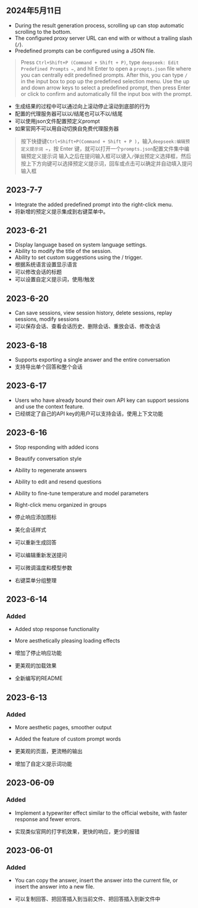 ## 2024年5月11日
- During the result generation process, scrolling up can stop automatic scrolling to the bottom.
- The configured proxy server URL can end with or without a trailing slash (`/`).
- Predefined prompts can be configured using a JSON file.

> Press `Ctrl+Shift+P (Command + Shift + P)`, type `deepseek: Edit Predefined Prompts ✏️`, and hit Enter to open a `prompts.json` file where you can centrally edit predefined prompts.
> After this, you can type `/` in the input box to pop up the predefined selection menu. Use the up and down arrow keys to select a predefined prompt, then press Enter or click to confirm and automatically fill the input box with the prompt.


- 生成结果的过程中可以通过向上滚动停止滚动到底部的行为
- 配置的代理服务器可以以/结尾也可以不以/结尾
- 可以使用json文件配置预定义prompt
- 如果官网不可以用自动切换自免费代理服务器

>按下快捷键`Ctrl+Shift+P(Command + Shift + P )`，输入`deepseek:编辑预定义提示词 ✏️`，按 Enter 键，就可以打开一个`prompts.json`配置文件集中编辑预定义提示词
>输入之后在提问输入框可以键入`/`弹出预定义选择框，然后按上下方向键可以选择预定义提示词，回车或点击可以确定并自动填入提问输入框



## 2023-7-7
- Integrate the added predefined prompt into the right-click menu.
- 将新增的预定义提示集成到右键菜单中。

## 2023-6-21
- Display language based on system language settings.
- Ability to modify the title of the session.
- Ability to set custom suggestions using the / trigger.
- 根据系统语言设置显示语言
- 可以修改会话的标题
- 可以设置自定义提示词，使用/触发

## 2023-6-20
- Can save sessions, view session history, delete sessions, replay sessions, modify sessions
- 可以保存会话、查看会话历史、删除会话、重放会话、修改会话

## 2023-6-18
- Supports exporting a single answer and the entire conversation
- 支持导出单个回答和整个会话

## 2023-6-17
- Users who have already bound their own API key can support sessions and use the context feature.
- 已经绑定了自己的API key的用户可以支持会话，使用上下文功能

## 2023-6-16
- Stop responding with added icons
- Beautify conversation style
- Ability to regenerate answers
- Ability to edit and resend questions
- Ability to fine-tune temperature and model parameters
- Right-click menu organized in groups

- 停止响应添加图标
- 美化会话样式
- 可以重新生成回答
- 可以编辑重新发送提问
- 可以微调温度和模型参数
- 右键菜单分组整理

## 2023-6-14

### Added
- Added stop response functionality
- More aesthetically pleasing loading effects

- 增加了停止响应功能
- 更美观的加载效果
- 全新编写的README

## 2023-6-13

### Added
- More aesthetic pages, smoother output
- Added the feature of custom prompt words

- 更美观的页面，更流畅的输出
- 增加了自定义提示词功能

## 2023-06-09

### Added
- Implement a typewriter effect similar to the official website, with faster response and fewer errors.

- 实现类似官网的打字机效果，更快的响应，更少的报错

## 2023-06-01

### Added
- You can copy the answer, insert the answer into the current file, or insert the answer into a new file.

- 可以复制回答、把回答插入到当前文件、把回答插入到新文件中

